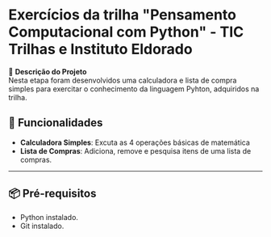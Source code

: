# Exercícios da trilha "Pensamento Computacional com Python" - TIC Trilhas e Instituto Eldorado

📝 **Descrição do Projeto**  
Nesta etapa foram desenvolvidos uma calculadora e lista de compra simples para exercitar o conhecimento da linguagem Pyhton, adquiridos na trilha.


## 🚀 Funcionalidades

- **Calculadora Simples**: Excuta as 4 operações básicas de matemática
- **Lista de Compras**: Adiciona, remove e pesquisa itens de uma lista de compras.

---

## 📦 Pré-requisitos

- Python instalado.
- Git instalado.
